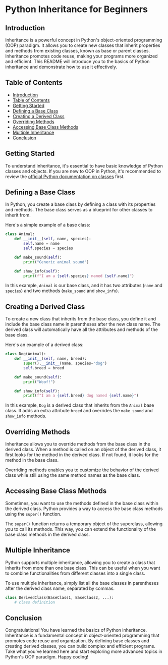 # Python Inheritance for Beginners

## Introduction

Inheritance is a powerful concept in Python's object-oriented programming (OOP) paradigm. It allows you to create new classes that inherit properties and methods from existing classes, known as base or parent classes. Inheritance promotes code reuse, making your programs more organized and efficient. This README will introduce you to the basics of Python inheritance and demonstrate how to use it effectively.

## Table of Contents

- [Introduction](#introduction)
- [Table of Contents](#table-of-contents)
- [Getting Started](#getting-started)
- [Defining a Base Class](#defining-a-base-class)
- [Creating a Derived Class](#creating-a-derived-class)
- [Overriding Methods](#overriding-methods)
- [Accessing Base Class Methods](#accessing-base-class-methods)
- [Multiple Inheritance](#multiple-inheritance)
- [Conclusion](#conclusion)

## Getting Started

To understand inheritance, it's essential to have basic knowledge of Python classes and objects. If you are new to OOP in Python, it's recommended to review the [official Python documentation on classes](https://docs.python.org/3/tutorial/classes.html) first.

## Defining a Base Class

In Python, you create a base class by defining a class with its properties and methods. The base class serves as a blueprint for other classes to inherit from.

Here's a simple example of a base class:

```python
class Animal:
    def __init__(self, name, species):
        self.name = name
        self.species = species

    def make_sound(self):
        print("Generic animal sound")

    def show_info(self):
        print(f"I am a {self.species} named {self.name}")
```

In this example, `Animal` is our base class, and it has two attributes (`name` and `species`) and two methods (`make_sound` and `show_info`).

## Creating a Derived Class

To create a new class that inherits from the base class, you define it and include the base class name in parentheses after the new class name. The derived class will automatically have all the attributes and methods of the base class.

Here's an example of a derived class:

```python
class Dog(Animal):
    def __init__(self, name, breed):
        super().__init__(name, species="dog")
        self.breed = breed

    def make_sound(self):
        print("Woof!")

    def show_info(self):
        print(f"I am a {self.breed} dog named {self.name}")
```

In this example, `Dog` is a derived class that inherits from the `Animal` base class. It adds an extra attribute `breed` and overrides the `make_sound` and `show_info` methods.

## Overriding Methods

Inheritance allows you to override methods from the base class in the derived class. When a method is called on an object of the derived class, it first looks for the method in the derived class. If not found, it looks for the method in the base class.

Overriding methods enables you to customize the behavior of the derived class while still using the same method names as the base class.

## Accessing Base Class Methods

Sometimes, you want to use the methods defined in the base class within the derived class. Python provides a way to access the base class methods using the `super()` function.

The `super()` function returns a temporary object of the superclass, allowing you to call its methods. This way, you can extend the functionality of the base class methods in the derived class.

## Multiple Inheritance

Python supports multiple inheritance, allowing you to create a class that inherits from more than one base class. This can be useful when you want to combine functionalities from different classes into a single class.

To use multiple inheritance, simply list all the base classes in parentheses after the derived class name, separated by commas.

```python
class DerivedClass(BaseClass1, BaseClass2, ...):
    # class definition
```

## Conclusion

Congratulations! You have learned the basics of Python inheritance. Inheritance is a fundamental concept in object-oriented programming that promotes code reuse and organization. By defining base classes and creating derived classes, you can build complex and efficient programs. Take what you've learned here and start exploring more advanced topics in Python's OOP paradigm. Happy coding!